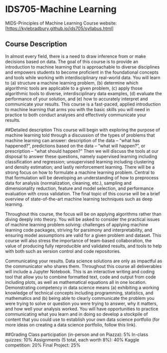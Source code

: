 # IDS705-Machine Learning
MIDS-Principles of Machine Learning
Course website: [https://kylebradbury.github.io/ids705/syllabus.html]

## Course Description
In almost every field, there is a need to draw inference from or make decisions based on data. The goal of this course is to provide an introduction to machine learning that is approachable to diverse disciplines and empowers students to become proficient in the foundational concepts and tools while working with interdisciplinary real-world data. You will learn to (a) structure a machine learning problem, (b) determine which algorithmic tools are applicable to a given problem, (c) apply those algorithmic tools to diverse, interdisciplinary data examples, (d) evaluate the performance of your solution, and (e) how to accurately interpret and communicate your results. This course is a fast-paced, applied introduction to machine learning that arms you with the basic skills you will need in practice to both conduct analyses and effectively communicate your results.

##Detailed description
This course will begin with exploring the purpose of machine learning told through a discussion of the types of problems that machine learning can answer: description of the data – “what has happened?”, predictions based on the data – “what will happen?”, or prescription – “what should happen?” Then we will discuss the tools at our disposal to answer these questions, namely supervised learning including classification and regression; unsupervised learning including clustering and density estimation; and lastly reinforcement learning. There will be a strong focus on how to formulate a machine learning problem. Central to that formulation will be developing an understanding of how to preprocess data for analysis (normalization, cleaning, etc.), sampling and dimensionality reduction, feature and model selection, and performance evaluation with cross validation. The final topic of this course will be a brief overview of state-of-the-art machine learning techniques such as deep learning.

Throughout this course, the focus will be on applying algorithms rather than diving deeply into theory. You will be asked to consider the practical issues of machine learning problem solving: challenges of applying machine learning code packages, striving for parsimony and interpretability, and ensuring model assumptions are valid for a given problem and dataset. This course will also stress the importance of team-based collaboration, the value of producing fully reproducible and validated results, and tools to help with both such as version control and code repositories.

Communicating your results. Data science solutions are only as impactful as the communicator who shares them. Throughout this course all deliverables will include a Jupyter Notebook. This is an interactive writing and coding tool that allow you to combine formatted text, code and output from code including plots, as well as mathematical equations all in one location. Demonstrating competency in data science means (a) exhibiting a working knowledge of technical concepts including programming, statistics, and mathematics and (b) being able to clearly communicate the problem you were trying to solve or question you were trying to answer, why it matters, and how well your analysis worked. You will have opportunities to practice communicating what you learn and in doing so develop a stockpile of content that you could use to establish your own data science portfolio (for more ideas on creating a data science portfolio, follow this link).

##Grading
Class participation (in-person and on Piazza): 5%
In-class quizzes: 10%
Assignments (5 total, each worth 8%): 40%
Kaggle competition: 20%
Final Project: 25%